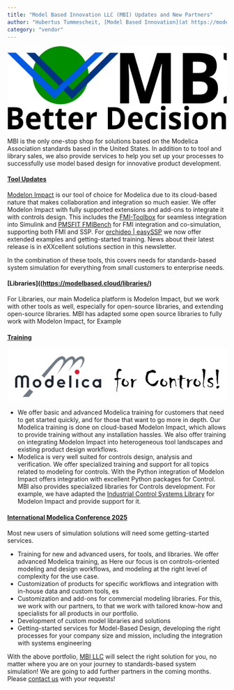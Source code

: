 ```yaml
---
title: "Model Based Innovation LLC (MBI) Updates and New Partners"
author: "Hubertus Tummescheit, [Model Based Innovation](at https://modelbased.cloud/)"
category: "vendor"
---
```

![](MBI-LLC.svg "MBI Logo")

MBI is the only one-stop shop for solutions based on the Modelica Association standards based in the United States. In addition to to tool and library sales, 
we also provide services to help you set up your processes to successfully use model based design for innovative product development.    

#### [Tool Updates](https://modelbased.cloud/tools/)

[Modelon Impact](https://modelon.com/modelon-impact/) is our tool of choice for Modelica due to its cloud-based nature that makes collaboration and integration so much easier. 
We offer Modelon Impact with fully supported extensions and add-ons to integrate it with controls design. This includes the [FMI-Toolbox](https://modelon.com/fmi-toolbox/) 
for seamless integration into Simulink and [PMSFIT FMIBench](https://modelbased.cloud/tools/fmi/) for FMI integration and co-simulation, supporting both FMI and SSP. 
For [orchideo \| easySSP](https://www.exxcellent.de/orchideo-easy-ssp) we now offer extended examples and getting-started training. News about their latest release is in eXXcellent solutions section in this newsletter.  

In the combination of these tools, this covers needs for standards-based system simulation for everything from small customers to enterprise needs. 

#### [Libraries]((https://modelbased.cloud/libraries/)

For Libraries, our main Modelica platform is Modelon Impact, but we work with other tools as well, especially for open-source libraries, and extending open-source libraries. MBI has adapted some open source libraries to fully work with Modelon Impact, for Example

#### [Training](https://modelbased.cloud/services/)

![](ModelicaControls.png "Controls in Modelica")
- We offer basic and advanced Modelica training for customers that need to get started quickly, and for those that want to go more in depth. Our Modelica training is done on cloud-based Modelon Impact, which allows to provide training without any installation hassles. We also offer training on integrating Modelon Impact into heterogeneous tool landscapes and existing product design workflows.
- Modelica is very well suited for controls design, analysis and verification. We offer specialized training and support for all topics related to modeling for controls. With the Python integration of Modelon Impact offers integration with excellent Python packages for Control. MBI also provides specialized libraries for Controls development. For example, we have adapted the [Industrial Control Systems Library](https://github.com/hubertus65/IndustrialControlSystems) for Modelon Impact and provide support for it.   
  



#### [International Modelica Conference 2025](https://modelica.org/events/modelica2025/#registration-and-accommodation)
Most new users of simulation solutions will need some getting-started services. 

- Training for new and advanced users, for tools, and libraries. We offer advanced Modelica training, as  Here our focus is on controls-oriented modeling and design workflows, and modeling at the right level of complexity for the use case. 
- Customization of products for specific workflows and integration with in-house data and custom tools, es
- Customization and add-ons for commercial modeling libraries. For this, we work with our partners, to that we work with tailored know-how and specialists for all products in our portfolio.
- Development of custom model libraries and solutions
- Getting-started services for Model-Based Design, developing the right processes for your company size and mission, including the integration with systems engineering   

With the above portfolio, [MBI LLC](https://modelbased.cloud/) will select the right solution for you, no matter where you are on your journey to standards-based system simulation! We are going to add further partners in the coming months.
Please [contact us](https://modelbased.cloud/company/) with your requests!  
